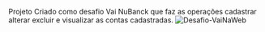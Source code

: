Projeto Criado como desafio Vai NuBanck que faz as operações cadastrar alterar excluir e visualizar as contas cadastradas.
![Desafio-VaiNaWeb](https://github.com/Paulo2991/VaiNuBanck/assets/61694314/190b4cc4-9962-43b5-b82b-04c42a4232d8)
